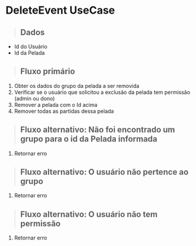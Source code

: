 # DeleteEvent UseCase

> ## Dados

- Id do Usuário
- Id da Pelada

> ## Fluxo primário

1. Obter os dados do grupo da pelada a ser removida
2. Verificar se o usuário que solicitou a exclusão da pelada tem permissão (admin ou dono)
3. Remover a pelada com o Id acima
4. Remover todas as partidas dessa pelada

> ## Fluxo alternativo: Não foi encontrado um grupo para o id da Pelada informada

1. Retornar erro

> ## Fluxo alternativo: O usuário não pertence ao grupo

1. Retornar erro

> ## Fluxo alternativo: O usuário não tem permissão

1. Retornar erro
